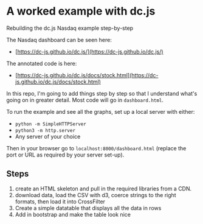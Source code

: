 # A worked example with dc.js
Rebuilding the dc.js Nasdaq example step-by-step

The Nasdaq dashboard can be seen here:
* [https://dc-js.github.io/dc.js/](https://dc-js.github.io/dc.js/)

The annotated code is here:
* [https://dc-js.github.io/dc.js/docs/stock.html](https://dc-js.github.io/dc.js/docs/stock.html)

In this repo, I'm going to add things step by step so that I understand what's going on in greater detail. Most code will go in `dashboard.html`.

To run the example and see all the graphs, set up a local server with either:
* `python -m SimpleHTTPServer`
* `python3 -m http.server`
* Any server of your choice

Then in your browser go to `localhost:8000/dashboard.html` (replace the port or URL as required by your server set-up).


## Steps

1. create an HTML skeleton and pull in the required libraries from a CDN.
2. download data, load the CSV with d3, coerce strings to the right formats, then load it into CrossFilter
3. Create a simple datatable that displays all the data in rows
4. Add in bootstrap and make the table look nice

